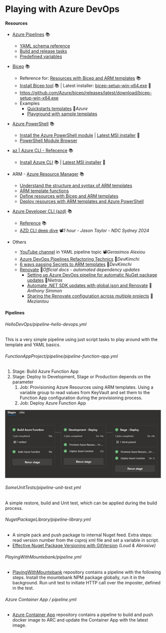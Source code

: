 # Playing with Azure DevOps

#### Resources

- [Azure Pipelines](https://docs.microsoft.com/en-us/azure/devops/pipelines) 📚
  - [YAML schema reference](https://docs.microsoft.com/en-us/azure/devops/pipelines/yaml-schema)
  - [Build and release tasks](https://docs.microsoft.com/en-us/azure/devops/pipelines/tasks)
  - [Predefined variables](https://docs.microsoft.com/en-us/azure/devops/pipelines/build/variables)
- [Bicep](https://learn.microsoft.com/en-us/azure/azure-resource-manager/bicep/overview) 📚
  - Reference for: [Resources with Bicep and ARM templates](https://docs.microsoft.com/en-us/azure/templates) 📚
  - [Install Bicep tool](https://learn.microsoft.com/en-us/azure/azure-resource-manager/bicep/install) 📚 | Latest installer: [bicep-setup-win-x64.exe](https://github.com/Azure/bicep/releases/latest/download/bicep-setup-win-x64.exe) 💾
  - https://github.com/Azure/bicep/releases/latest/download/bicep-setup-win-x64.exe
  - Examples
    - [Quickstarts templates](https://github.com/Azure/azure-quickstart-templates/tree/master/quickstarts) 👤*Azure*
    - [Playground with sample templates](https://bicepdemo.z22.web.core.windows.net)
- [Azure PowerShell](https://docs.microsoft.com/en-us/powershell/azure) 📚
  - [Install the Azure PowerShell module](https://docs.microsoft.com/en-us/powershell/azure/install-az-ps) | [Latest MSI installer](https://github.com/Azure/azure-powershell/releases/latest) 💾
  - [PowerShell Module Browser](https://docs.microsoft.com/en-us/powershell/module)
- [az | Azure CLI - Refecence](https://learn.microsoft.com/en-us/cli/azure/reference-index) 📚
  - [Install Azure CLI](https://learn.microsoft.com/en-us/cli/azure/install-azure-cli-windows) 📚 | [Latest MSI installer](https://aka.ms/installazurecliwindowsx64) 💾

- ARM - [Azure Resource Manager](https://docs.microsoft.com/en-us/azure/azure-resource-manager) 📚
  - [Understand the structure and syntax of ARM templates](https://docs.microsoft.com/en-us/azure/azure-resource-manager/resource-group-authoring-templates)
  - [ARM template functions](https://docs.microsoft.com/en-us/azure/azure-resource-manager/resource-group-template-functions)
  - [Define resources with Bicep and ARM templates](https://docs.microsoft.com/en-us/azure/templates)
  - [Deploy resources with ARM templates and Azure PowerShell](https://docs.microsoft.com/en-us/azure/azure-resource-manager/resource-group-template-deploy)
- [Azure Developer CLI (azd)](https://learn.microsoft.com/en-us/azure/developer/azure-developer-cli) 📚
  - [Reference](https://learn.microsoft.com/en-us/azure/developer/azure-developer-cli/reference) 📚
  - [AZD CLI deep dive](https://youtu.be/OD0_nP9QB6g?t=3173) 📽*1 hour - Jason Taylor - NDC Sydney 2024*
- Others
  - [YouTube channel](https://www.youtube.com/@geralexgr/videos) in YAML pipeline topic 📽*Gerasimos Alexiou*
  - [Azure DevOps Pipelines Refactoring Technics](https://devkimchi.com/2019/09/04/azure-devops-pipelines-refactoring-technics/) 📓*DevKimchi*
  - [6 ways passing Secrets to ARM templates](https://devkimchi.com/2019/04/24/6-ways-passing-secrets-to-arm-templates/) 📓*DevKimchi*
  - [Renovate](https://docs.renovatebot.com) 📓*Official docs - automated dependency updates*
    - [Setting up Azure DevOps pipeline for automatic NuGet package updates](https://nietras.com/2024/07/09/renovate-azure-devops) 📓*Nietras*
    - [Automate .NET SDK updates with global.json and Renovate](https://anthonysimmon.com/automate-dotnet-sdk-updates-global-json-renovate) 📓*Anthony Simmon*
    - [Sharing the Renovate configuration across multiple projects](https://www.meziantou.net/sharing-the-renovate-configuration-across-multiple-projects.htm) 📓*Meziantou*

#### Pipelines

###### HelloDevOps/pipeline-hello-devops.yml

This is a very simple pipeline using just script tasks to play around with the template and YAML basics.

###### FunctionAppProject/pipeline/pipeline-function-app.yml

1. Stage: Build Azure Function App
2. Stage: Deploy to Development, Stage or Production depends on the parameter
   1. Job: Provisioning Azure Resources using ARM templates. Using a variable group to read values from KeyVault and set them to the Function App configuration during the provisioning process.
   2. Job: Deploy Azure Function App

![](https://github.com/19balazs86/AzureDevOps/blob/master/FunctionAppProject/DevOpsPipelineResult.JPG)

###### SomeUnitTests/pipeline-unit-test.yml

A simple restore, build and Unit test, which can be applied during the build process.

###### NugetPackageLibrary/pipeline-library.yml

- A simple pack and push package to internal Nuget feed. Extra steps: read version number from the csproj xml file and set a variable in script.
- [Effective Nuget Package Versioning with GitVersion](http://loudandabrasive.com/effective-nuget-versioning-in-azure-devops) *(Loud & Abrasive)*

###### PlayingWithMountebank/pipeline.yml

- [PlayingWithMountebank](https://github.com/19balazs86/PlayingWithMountebank) repository contains a pipeline with the following steps. Install the mountebank NPM package globally, run it in the background. Run unit test to initiate HTTP call over the imposter, defined in the test.

###### Azure Container App / pipeline.yml

- [Azure Container App](https://github.com/19balazs86/AzureContainerApp) repository contains a pipeline to build and push docker image to ARC and update the Container App with the latest image.
